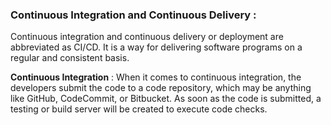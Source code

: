 ### Continuous Integration and Continuous Delivery :

Continuous integration and continuous delivery or deployment are abbreviated as CI/CD. It is a way for delivering software programs on a regular and consistent basis.

**Continuous Integration** : When it comes to continuous integration, the developers submit the code to a code repository, which may be anything like GitHub, CodeCommit, or Bitbucket. As soon as the code is submitted, a testing or build server will be created to execute code checks.
